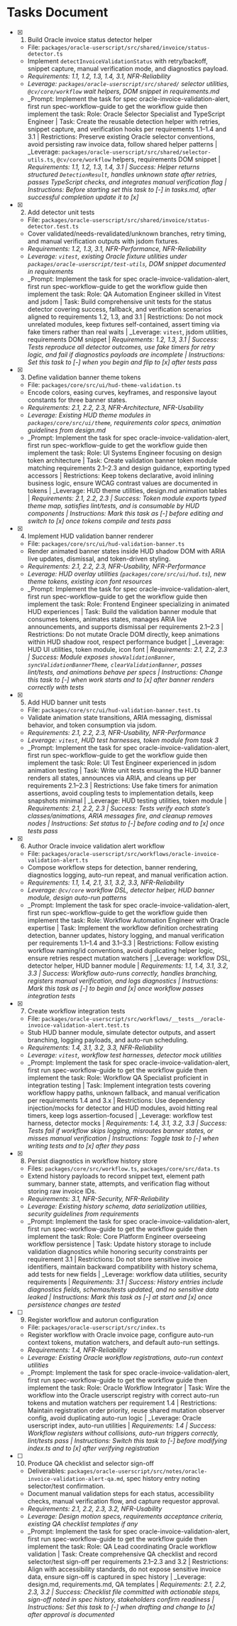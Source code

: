 # Tasks Document

- [x] 1. Build Oracle invoice status detector helper
  - File: `packages/oracle-userscript/src/shared/invoice/status-detector.ts`
  - Implement `detectInvoiceValidationStatus` with retry/backoff, snippet capture, manual verification mode, and diagnostics payload.
  - _Requirements: 1.1, 1.2, 1.3, 1.4, 3.1, NFR-Reliability_
  - _Leverage: `packages/oracle-userscript/src/shared/` selector utilities, `@cv/core/workflow` wait helpers, DOM snippet in requirements.md_
  - _Prompt: Implement the task for spec oracle-invoice-validation-alert, first run spec-workflow-guide to get the workflow guide then implement the task: Role: Oracle Selector Specialist and TypeScript Engineer | Task: Create the reusable detection helper with retries, snippet capture, and verification hooks per requirements 1.1–1.4 and 3.1 | Restrictions: Preserve existing Oracle selector conventions, avoid persisting raw invoice data, follow shared helper patterns | _Leverage: `packages/oracle-userscript/src/shared/selector-utils.ts`, `@cv/core/workflow` helpers, requirements DOM snippet | _Requirements: 1.1, 1.2, 1.3, 1.4, 3.1 | Success: Helper returns structured `DetectionResult`, handles unknown state after retries, passes TypeScript checks, and integrates manual verification flag | Instructions: Before starting set this task to [-] in tasks.md, after successful completion update it to [x]_

- [x] 2. Add detector unit tests
  - File: `packages/oracle-userscript/src/shared/invoice/status-detector.test.ts`
  - Cover validated/needs-revalidated/unknown branches, retry timing, and manual verification outputs with jsdom fixtures.
  - _Requirements: 1.2, 1.3, 3.1, NFR-Performance, NFR-Reliability_
  - _Leverage: `vitest`, existing Oracle fixture utilities under `packages/oracle-userscript/test-utils`, DOM snippet documented in requirements_
  - _Prompt: Implement the task for spec oracle-invoice-validation-alert, first run spec-workflow-guide to get the workflow guide then implement the task: Role: QA Automation Engineer skilled in Vitest and jsdom | Task: Build comprehensive unit tests for the status detector covering success, fallback, and verification scenarios aligned to requirements 1.2, 1.3, and 3.1 | Restrictions: Do not mock unrelated modules, keep fixtures self-contained, assert timing via fake timers rather than real waits | _Leverage: `vitest`, jsdom utilities, requirements DOM snippet | _Requirements: 1.2, 1.3, 3.1 | Success: Tests reproduce all detector outcomes, use fake timers for retry logic, and fail if diagnostics payloads are incomplete | Instructions: Set this task to [-] when you begin and flip to [x] after tests pass_

- [x] 3. Define validation banner theme tokens
  - File: `packages/core/src/ui/hud-theme-validation.ts`
  - Encode colors, easing curves, keyframes, and responsive layout constants for three banner states.
  - _Requirements: 2.1, 2.2, 2.3, NFR-Architecture, NFR-Usability_
  - _Leverage: Existing HUD theme modules in `packages/core/src/ui/theme`, requirements color specs, animation guidelines from design.md_
  - _Prompt: Implement the task for spec oracle-invoice-validation-alert, first run spec-workflow-guide to get the workflow guide then implement the task: Role: UI Systems Engineer focusing on design token architecture | Task: Create validation banner token module matching requirements 2.1–2.3 and design guidance, exporting typed accessors | Restrictions: Keep tokens declarative, avoid inlining business logic, ensure WCAG contrast values are documented in tokens | _Leverage: HUD theme utilities, design.md animation tables | _Requirements: 2.1, 2.2, 2.3 | Success: Token module exports typed theme map, satisfies lint/tests, and is consumable by HUD components | Instructions: Mark this task as [-] before editing and switch to [x] once tokens compile and tests pass_

- [x] 4. Implement HUD validation banner renderer
  - File: `packages/core/src/ui/hud-validation-banner.ts`
  - Render animated banner states inside HUD shadow DOM with ARIA live updates, dismissal, and token-driven styling.
  - _Requirements: 2.1, 2.2, 2.3, NFR-Usability, NFR-Performance_
  - _Leverage: HUD overlay utilities (`packages/core/src/ui/hud.ts`), new theme tokens, existing icon font resources_
  - _Prompt: Implement the task for spec oracle-invoice-validation-alert, first run spec-workflow-guide to get the workflow guide then implement the task: Role: Frontend Engineer specializing in animated HUD experiences | Task: Build the validation banner module that consumes tokens, animates states, manages ARIA live announcements, and supports dismissal per requirements 2.1–2.3 | Restrictions: Do not mutate Oracle DOM directly, keep animations within HUD shadow root, respect performance budget | _Leverage: HUD UI utilities, token module, icon font | _Requirements: 2.1, 2.2, 2.3 | Success: Module exposes `showValidationBanner`, `syncValidationBannerTheme`, `clearValidationBanner`, passes lint/tests, and animations behave per specs | Instructions: Change this task to [-] when work starts and to [x] after banner renders correctly with tests_

- [x] 5. Add HUD banner unit tests
  - File: `packages/core/src/ui/hud-validation-banner.test.ts`
  - Validate animation state transitions, ARIA messaging, dismissal behavior, and token consumption via jsdom.
  - _Requirements: 2.1, 2.2, 2.3, NFR-Usability, NFR-Performance_
  - _Leverage: `vitest`, HUD test harnesses, token module from task 3_
  - _Prompt: Implement the task for spec oracle-invoice-validation-alert, first run spec-workflow-guide to get the workflow guide then implement the task: Role: UI Test Engineer experienced in jsdom animation testing | Task: Write unit tests ensuring the HUD banner renders all states, announces via ARIA, and cleans up per requirements 2.1–2.3 | Restrictions: Use fake timers for animation assertions, avoid coupling tests to implementation details, keep snapshots minimal | _Leverage: HUD testing utilities, token module | _Requirements: 2.1, 2.2, 2.3 | Success: Tests verify each state’s classes/animations, ARIA messages fire, and cleanup removes nodes | Instructions: Set status to [-] before coding and to [x] once tests pass_

- [x] 6. Author Oracle invoice validation alert workflow
  - File: `packages/oracle-userscript/src/workflows/oracle-invoice-validation-alert.ts`
  - Compose workflow steps for detection, banner rendering, diagnostics logging, auto-run repeat, and manual verification action.
  - _Requirements: 1.1, 1.4, 2.1, 3.1, 3.2, 3.3, NFR-Reliability_
  - _Leverage: `@cv/core` workflow DSL, detector helper, HUD banner module, design auto-run patterns_
  - _Prompt: Implement the task for spec oracle-invoice-validation-alert, first run spec-workflow-guide to get the workflow guide then implement the task: Role: Workflow Automation Engineer with Oracle expertise | Task: Implement the workflow definition orchestrating detection, banner updates, history logging, and manual verification per requirements 1.1–1.4 and 3.1–3.3 | Restrictions: Follow existing workflow naming/id conventions, avoid duplicating helper logic, ensure retries respect mutation watchers | _Leverage: workflow DSL, detector helper, HUD banner module | _Requirements: 1.1, 1.4, 3.1, 3.2, 3.3 | Success: Workflow auto-runs correctly, handles branching, registers manual verification, and logs diagnostics | Instructions: Mark this task as [-] to begin and [x] once workflow passes integration tests_

- [x] 7. Create workflow integration tests
  - File: `packages/oracle-userscript/src/workflows/__tests__/oracle-invoice-validation-alert.test.ts`
  - Stub HUD banner module, simulate detector outputs, and assert branching, logging payloads, and auto-run scheduling.
  - _Requirements: 1.4, 3.1, 3.2, 3.3, NFR-Reliability_
  - _Leverage: `vitest`, workflow test harnesses, detector mock utilities_
  - _Prompt: Implement the task for spec oracle-invoice-validation-alert, first run spec-workflow-guide to get the workflow guide then implement the task: Role: Workflow QA Specialist proficient in integration testing | Task: Implement integration tests covering workflow happy paths, unknown fallback, and manual verification per requirements 1.4 and 3.x | Restrictions: Use dependency injection/mocks for detector and HUD modules, avoid hitting real timers, keep logs assertion-focused | _Leverage: workflow test harness, detector mocks | _Requirements: 1.4, 3.1, 3.2, 3.3 | Success: Tests fail if workflow skips logging, misroutes banner states, or misses manual verification | Instructions: Toggle task to [-] when writing tests and to [x] after they pass_

- [x] 8. Persist diagnostics in workflow history store
  - Files: `packages/core/src/workflow.ts`, `packages/core/src/data.ts`
  - Extend history payloads to record snippet text, element path summary, banner state, attempts, and verification flag without storing raw invoice IDs.
  - _Requirements: 3.1, NFR-Security, NFR-Reliability_
  - _Leverage: Existing history schema, data serialization utilities, security guidelines from requirements_
  - _Prompt: Implement the task for spec oracle-invoice-validation-alert, first run spec-workflow-guide to get the workflow guide then implement the task: Role: Core Platform Engineer overseeing workflow persistence | Task: Update history storage to include validation diagnostics while honoring security constraints per requirement 3.1 | Restrictions: Do not store sensitive invoice identifiers, maintain backward compatibility with history schema, add tests for new fields | _Leverage: workflow data utilities, security requirements | _Requirements: 3.1 | Success: History entries include diagnostics fields, schemas/tests updated, and no sensitive data leaked | Instructions: Mark this task as [-] at start and [x] once persistence changes are tested_

- [ ] 9. Register workflow and autorun configuration
  - File: `packages/oracle-userscript/src/index.ts`
  - Register workflow with Oracle invoice page, configure auto-run context tokens, mutation watchers, and default auto-run settings.
  - _Requirements: 1.4, NFR-Reliability_
  - _Leverage: Existing Oracle workflow registrations, auto-run context utilities_
  - _Prompt: Implement the task for spec oracle-invoice-validation-alert, first run spec-workflow-guide to get the workflow guide then implement the task: Role: Oracle Workflow Integrator | Task: Wire the workflow into the Oracle userscript registry with correct auto-run tokens and mutation watchers per requirement 1.4 | Restrictions: Maintain registration order priority, reuse shared mutation observer config, avoid duplicating auto-run logic | _Leverage: Oracle userscript index, auto-run utilities | _Requirements: 1.4 | Success: Workflow registers without collisions, auto-run triggers correctly, lint/tests pass | Instructions: Switch this task to [-] before modifying index.ts and to [x] after verifying registration_

- [ ] 10. Produce QA checklist and selector sign-off
  - Deliverables: `packages/oracle-userscript/src/notes/oracle-invoice-validation-alert-qa.md`, spec history entry noting selector/test confirmation.
  - Document manual validation steps for each status, accessibility checks, manual verification flow, and capture requestor approval.
  - _Requirements: 2.1, 2.2, 2.3, 3.2, NFR-Usability_
  - _Leverage: Design motion specs, requirements acceptance criteria, existing QA checklist templates if any_
  - _Prompt: Implement the task for spec oracle-invoice-validation-alert, first run spec-workflow-guide to get the workflow guide then implement the task: Role: QA Lead coordinating Oracle workflow validation | Task: Create comprehensive QA checklist and record selector/test sign-off per requirements 2.1–2.3 and 3.2 | Restrictions: Align with accessibility standards, do not expose sensitive invoice data, ensure sign-off is captured in spec history | _Leverage: design.md, requirements.md, QA templates | _Requirements: 2.1, 2.2, 2.3, 3.2 | Success: Checklist file committed with actionable steps, sign-off noted in spec history, stakeholders confirm readiness | Instructions: Set this task to [-] when drafting and change to [x] after approval is documented_
